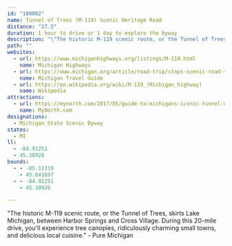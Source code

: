 ```yaml
---
id: "100002"
name: Tunnel of Trees (M-119) Scenic Heritage Road
distance: "27.5"
duration: 1 hour to drive or 1 day to explore the byway
description: "\"The historic M-119 scenic route, or the Tunnel of Trees, skirts Lake Michigan, between Harbor Springs and Cross Village. During this 20-mile drive, you'll experience tree canopies, ridiculously charming small towns, and delicious local cuisine.\" - Pure Michigan"
path: ""
websites:
  - url: https://www.michiganhighways.org/listings/M-119.html
    name: Michigan Highways
  - url: https://www.michigan.org/article/road-trip/stops-scenic-road-trip-along-m-119-and-tunnel-trees
    name: Michigan Travel Guide
  - url: https://en.wikipedia.org/wiki/M-119_(Michigan_highway)
    name: Wikipedia
attractions:
  - url: https://mynorth.com/2017/05/guide-to-michigans-iconic-tunnel-of-trees-on-m-119/
    name: MyNorth.com
designations:
  - Michigan State Scenic Byway
states:
  - MI
ll:
  - -84.91251
  - 45.38926
bounds:
  - - -85.11319
    - 45.641697
  - - -84.91251
    - 45.38926

---
```


"The historic M-119 scenic route, or the Tunnel of Trees, skirts Lake Michigan, between Harbor Springs and Cross Village. During this 20-mile drive, you'll experience tree canopies, ridiculously charming small towns, and delicious local cuisine." - Pure Michigan
